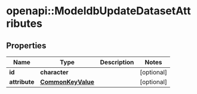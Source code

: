 # openapi::ModeldbUpdateDatasetAttributes


## Properties
Name | Type | Description | Notes
------------ | ------------- | ------------- | -------------
**id** | **character** |  | [optional] 
**attribute** | [**CommonKeyValue**](commonKeyValue.md) |  | [optional] 


